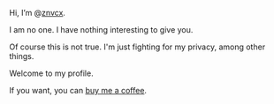 Hi, I’m @[znvcx](https://github.com/znvcx/znvcx).

I am no one. I have nothing interesting to give you.

Of course this is not true. I'm just fighting for my privacy, among other things.

Welcome to my profile.

If you want, you can [buy me a coffee](https://www.buymeacoffee.com/nzrswx).
